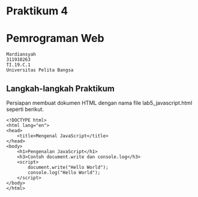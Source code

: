 # Praktikum 4
# Pemrograman Web
```
Mardiansyah
311910263
TI.19.C.1
Universitas Pelita Bangsa
```
## Langkah-langkah Praktikum
Persiapan membuat dokumen HTML dengan nama file lab5_javascript.html seperti berikut.
```
<!DOCTYPE html>
<html lang="en">
<head>
    <title>Mengenal JavaScript</title>
</head>
<body>
    <h1>Pengenalan JavaScript</h1>
    <h3>Contoh document.write dan console.log</h3>
    <script>
        document.write("Hello World");
        console.log("Hello World");
    </script>
</body>
</html>
```
